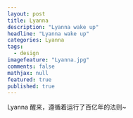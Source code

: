 ```yaml
---
layout: post
title: Lyanna
description: "Lyanna wake up"
headline: "Lyanna wake up"
categories: Lyanna
tags:
  - design
imagefeature: "Lyanna.jpg"
comments: false
mathjax: null
featured: true
published: true
---
```


Lyanna 醒来，遵循着运行了百亿年的法则~

